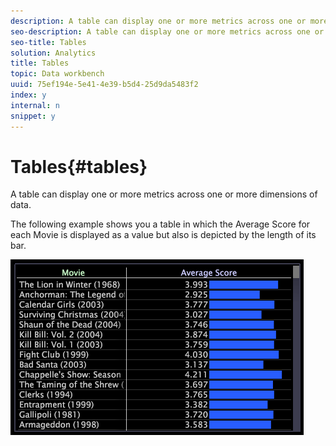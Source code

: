 ```yaml
---
description: A table can display one or more metrics across one or more dimensions of data.
seo-description: A table can display one or more metrics across one or more dimensions of data.
seo-title: Tables
solution: Analytics
title: Tables
topic: Data workbench
uuid: 75ef194e-5e41-4e39-b5d4-25d9da5483f2
index: y
internal: n
snippet: y
---
```


# Tables{#tables}

A table can display one or more metrics across one or more dimensions of data.

 The following example shows you a table in which the Average Score for each Movie is displayed as a value but also is depicted by the length of its bar.

![](assets/vis_Table.png)

